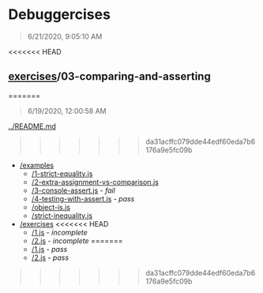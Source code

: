 # Debuggercises 

> 6/21/2020, 9:05:10 AM 

<<<<<<< HEAD
## [exercises](../README.md)/03-comparing-and-asserting 
=======
> 6/19/2020, 12:00:58 AM 

[../README.md](../README.md)
>>>>>>> da31acffc079dde44edf60eda7b6176a9e5fc09b

- [/examples](./examples/README.md)
  - [/1-strict-equality.js](./examples/README.md#1-strict-equalityjs)  
  - [/2-extra-assignment-vs-comparison.js](./examples/README.md#2-extra-assignment-vs-comparisonjs)  
  - [/3-console-assert.js](./examples/README.md#3-console-assertjs) - _fail_ 
  - [/4-testing-with-assert.js](./examples/README.md#4-testing-with-assertjs) - _pass_ 
  - [/object-is.js](./examples/README.md#object-isjs)  
  - [/strict-inequality.js](./examples/README.md#strict-inequalityjs)  
- [/exercises](./exercises/README.md)
<<<<<<< HEAD
  - [/1.js](./exercises/README.md#1js) - _incomplete_ 
  - [/2.js](./exercises/README.md#2js) - _incomplete_ 
=======
  - [/1.js](./exercises/README.md#1js) - _pass_ 
  - [/2.js](./exercises/README.md#2js) - _pass_ 

>>>>>>> da31acffc079dde44edf60eda7b6176a9e5fc09b
